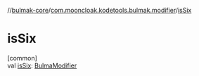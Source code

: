 //[bulmak-core](../../index.md)/[com.mooncloak.kodetools.bulmak.modifier](index.md)/[isSix](is-six.md)

# isSix

[common]\
val [isSix](is-six.md): [BulmaModifier](-bulma-modifier/index.md)

